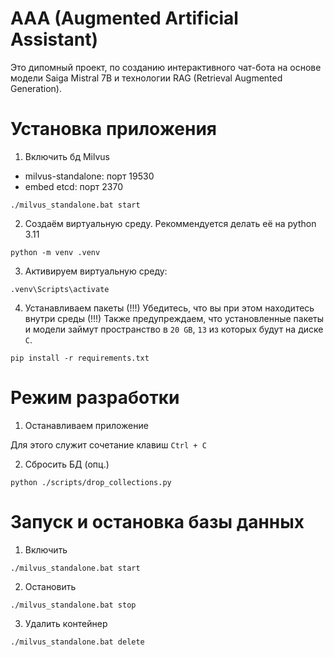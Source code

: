 # AAA (Augmented Artificial Assistant)

Это дипомный проект, по созданию интерактивного чат-бота на основе модели Saiga Mistral 7B и технологии RAG (Retrieval Augmented Generation).

# Установка приложения

1. Включить бд Milvus

- milvus-standalone: порт 19530
- embed etcd: порт 2370

```
./milvus_standalone.bat start
```

2. Создаём виртуальную среду. Рекоммендуется делать её на python 3.11

```
python -m venv .venv
```

3. Активируем виртуальную среду:

```
.venv\Scripts\activate
```

4. Устанавливаем пакеты
   (!!!) Убедитесь, что вы при этом находитесь внутри среды (!!!)
   Также предупреждаем, что установленные пакеты и модели займут пространство в `20 GB`, `13` из которых будут на диске `С`.

```
pip install -r requirements.txt
```

# Режим разработки

1. Останавливаем приложение

Для этого служит сочетание клавиш `Ctrl + C`

2. Сбросить БД (опц.)

```{bash}
python ./scripts/drop_collections.py
```

# Запуск и остановка базы данных

1. Включить

```
./milvus_standalone.bat start
```

2. Остановить

```
./milvus_standalone.bat stop
```

3. Удалить контейнер

```
./milvus_standalone.bat delete
```
